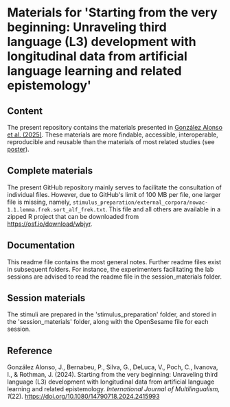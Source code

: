 

# Materials for 'Starting from the very beginning: Unraveling third language (L3) development with longitudinal data from artificial language learning and related epistemology'

## Content 

The present repository contains the materials presented in [González Alonso
et al. (2025)](https://doi.org/10.1080/14790718.2024.2415993). These materials 
are more findable, accessible, interoperable, reproducible and reusable than 
the materials of most related studies (see [poster](https://osf.io/h83yq)).

## Complete materials

The present GitHub repository mainly serves to facilitate the consultation 
of individual files. However, due to GitHub's limit of 100 MB per file, one 
larger file is missing, namely, 
`stimulus_preparation/external_corpora/nowac-1.1.lemma.frek.sort_alf_frek.txt`. 
This file and all others are available in a zipped R project that can be 
downloaded from https://osf.io/download/wbjyr. 

## Documentation

This readme file contains the most general notes. Further readme files 
exist in subsequent folders. For instance, the experimenters 
facilitating the lab sessions are advised to read the readme file in 
the session_materials folder.

## Session materials

The stimuli are prepared in the 'stimulus_preparation' folder, and 
stored in the 'session_materials' folder, along with the OpenSesame 
file for each session.

## Reference

González Alonso, J., Bernabeu, P., Silva, G., DeLuca, V., Poch, C., Ivanova, I., & Rothman, J. (2024). Starting from the very beginning: Unraveling third language (L3) development with longitudinal data from artificial language learning and related epistemology. *International Journal of Multilingualism, 1*(22). https://doi.org/10.1080/14790718.2024.2415993

